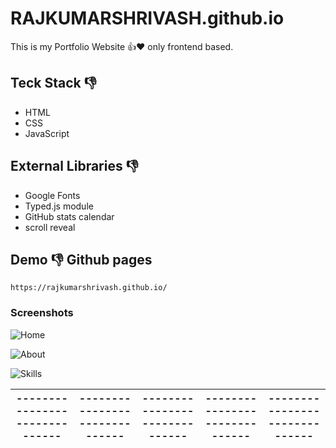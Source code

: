# RAJKUMARSHRIVASH.github.io
This is my Portfolio Website 👍❤️ only frontend based.

## Teck Stack 👎
- HTML
- CSS
- JavaScript

## External Libraries 👎
- Google Fonts
- Typed.js module
- GitHub stats calendar
- scroll reveal

## Demo 👎 Github pages
```http
https://rajkumarshrivash.github.io/
```
### Screenshots

![Home](https://i.imgur.com/OiGVhec.png)

![About](https://i.imgur.com/KjiUx9n.png)

![Skills](https://i.imgur.com/a7Wy1yH.png)

|------------------------------|------------------------------|------------------------------|------------------------------|------------------------------|
|------------------------------|------------------------------|------------------------------|------------------------------|------------------------------|
